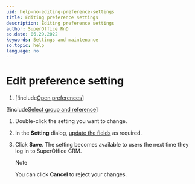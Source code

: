 ```yaml
---
uid: help-no-editing-preference-settings
title: Editing preference settings
description: Editing preference settings
author: SuperOffice RnD
so.date: 06.29.2022
keywords: Settings and maintenance
so.topic: help
language: no
---
```


# Edit preference setting

1. [!include[Open preferences](../includes/open-preferences.md)]

[!include[Select group and reference](includes/select-group-and-reference.md)]

1. Double-click the setting you want to change.

1. In the **Setting** dialog, [update the fields][2] as required.

1. Click **Save**. The setting becomes available to users the next time they log in to SuperOffice CRM.

    > [!NOTE]
    > You can click **Cancel** to reject your changes.

<!-- Referenced links -->
[2]: adding-preference-settings.md

<!-- Referenced images -->

